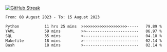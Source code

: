 [![GitHub Streak](https://streak-stats.demolab.com?user=renren-017&theme=sea&hide_border=true&background=DD272700)](https://git.io/streak-stats)

<!--START_SECTION:waka-->

```txt
From: 08 August 2023 - To: 15 August 2023

Python           11 hrs 25 mins  >>>>>>>>>>>>>>>>>>>>-----   79.89 %
YAML             59 mins         >>-----------------------   06.97 %
SQL              35 mins         >------------------------   04.18 %
Makefile         18 mins         >------------------------   02.14 %
Bash             18 mins         >------------------------   02.14 %
```

<!--END_SECTION:waka-->
